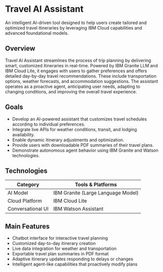 # Travel AI Assistant

An intelligent AI-driven tool designed to help users create tailored and optimized travel itineraries by leveraging IBM Cloud capabilities and advanced foundational models.

## Overview

Travel AI Assistant streamlines the process of trip planning by delivering smart, customized itineraries in real-time. Powered by IBM Granite LLM and IBM Cloud Lite, it engages with users to gather preferences and offers detailed day-by-day travel recommendations. These include transportation options, weather forecasts, and accommodation suggestions. The assistant operates as a proactive agent, anticipating user needs, adapting to changing conditions, and improving the overall travel experience.

## Goals

- Develop an AI-powered assistant that customizes travel schedules according to individual preferences.  
- Integrate live APIs for weather conditions, transit, and lodging availability.  
- Enable dynamic itinerary adjustments and optimization.  
- Provide users with downloadable PDF summaries of their travel plans.  
- Demonstrate autonomous agent behavior using IBM Granite and Watson technologies.

## Technologies

| Category         | Tools & Platforms                     |
|------------------|-------------------------------------|
| AI Model         | IBM Granite (Large Language Model)  |
| Cloud Platform   | IBM Cloud Lite                      |
| Conversational UI| IBM Watson Assistant                 |

## Main Features

- Chatbot interface for interactive travel planning  
- Customized day-to-day itinerary creation  
- Live data integration for weather and transportation  
- Exportable travel plan summaries in PDF format  
- Adaptive itinerary updates responding to delays or changes  
- Intelligent agent-like capabilities that proactively modify plans
